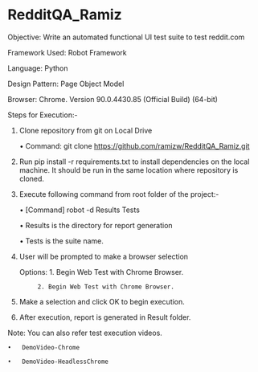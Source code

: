# RedditQA_Ramiz

Objective: Write an automated functional UI test suite to test reddit.com

Framework Used: Robot Framework

Language: Python

Design Pattern: Page Object Model

Browser: Chrome. Version 90.0.4430.85 (Official Build) (64-bit)

Steps for Execution:-
1.	Clone repository from git on Local Drive

    •	Command: git clone https://github.com/ramizw/RedditQA_Ramiz.git
    
2.	Run pip install -r requirements.txt to install dependencies on the local machine. It should be run in the same location where repository is cloned.

3.	Execute following command from root folder of the project:-

    •	[Command] robot -d Results Tests
    
    •	Results is the directory for report generation
    
    •	Tests is the suite name.

4.	User will be prompted to make a browser selection
    
    Options: 
             1. Begin Web Test with Chrome Browser.
             
             2. Begin Web Test with Chrome Browser.

5.	Make a selection and click OK to begin execution.

6.	After execution, report is generated in Result folder.

Note: You can also refer test execution videos.

    •	DemoVideo-Chrome

    •	DemoVideo-HeadlessChrome


